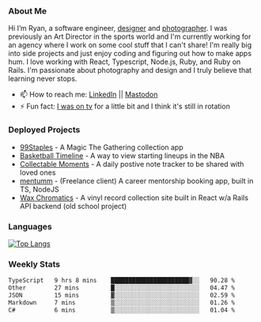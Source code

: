 ### About Me
Hi I’m Ryan, a software engineer, [designer](https://www.denvermullets.com/video) and [photographer](https://www.denvermullets.com/). I was previously an Art Director in the sports world and I'm currently working for an agency where I work on some cool stuff that I can't share! I'm really big into side projects and just enjoy coding and figuring out how to make apps hum. I love working with React, Typescript, Node.js, Ruby, and Ruby on Rails. I'm passionate about photography and design and I truly believe that learning never stops.

- 📫 How to reach me: [LinkedIn](https://www.linkedin.com/in/ryanvaznis) || <a rel="me" href="https://hachyderm.io/@denvermullets">Mastodon</a> 
- ⚡ Fun fact: [I was on tv](https://vimeo.com/381425882) for a little bit and I think it's still in rotation

### Deployed Projects
- [99Staples](https://99staples.com) - A Magic The Gathering collection app
- [Basketball Timeline](https://basketball-timeline.com/?team=PHO&year=1995) - A way to view starting lineups in the NBA
- [Collectable Moments](https://collectablemoments.com) - A daily postive note tracker to be shared with loved ones
- [mentumm](https://portal.mentumm.com/) - (Freelance client) A career mentorship booking app, built in TS, NodeJS
- [Wax Chromatics](https://waxchromatics.com) - A vinyl record collection site built in React w/a Rails API backend (old school project)

### Languages
[![Top Langs](https://github-readme-stats-redux-5pa1-denvermullets.vercel.app/api/top-langs/?username=denvermullets&layout=compact&langs_count=10)](https://github.com/denvermullets)



### Weekly Stats
<!--START_SECTION:waka-->

```txt
TypeScript   9 hrs 8 mins    ██████████████████████▓░░   90.28 %
Other        27 mins         █░░░░░░░░░░░░░░░░░░░░░░░░   04.47 %
JSON         15 mins         ▓░░░░░░░░░░░░░░░░░░░░░░░░   02.59 %
Markdown     7 mins          ▒░░░░░░░░░░░░░░░░░░░░░░░░   01.26 %
C#           6 mins          ▒░░░░░░░░░░░░░░░░░░░░░░░░   01.04 %
```

<!--END_SECTION:waka-->
